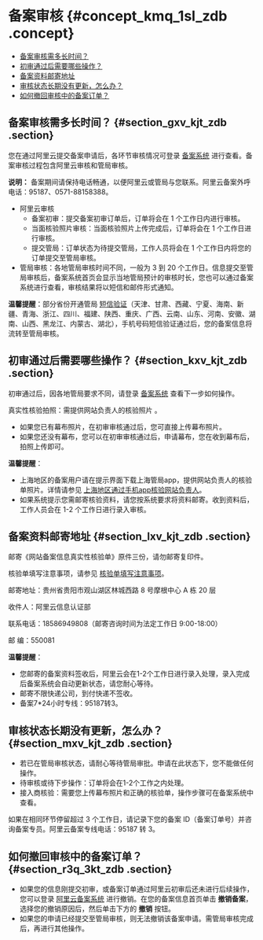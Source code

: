 # 备案审核 {#concept_kmq_1sl_zdb .concept}

-   [备案审核需多长时间？](#section_gxv_kjt_zdb)
-   [初审通过后需要哪些操作？](#section_kxv_kjt_zdb)
-   [备案资料邮寄地址](#section_lxv_kjt_zdb)
-   [审核状态长期没有更新，怎么办？](#section_mxv_kjt_zdb)
-   [如何撤回审核中的备案订单？](intl.zh-CN/常见问题/备案流程FAQ/备案审核.md#section_r3q_3kt_zdb)

## 备案审核需多长时间？ {#section_gxv_kjt_zdb .section}

您在通过阿里云提交备案申请后，各环节审核情况可登录 [备案系统](https://beian.aliyun.com/) 进行查看。备案审核过程包含阿里云审核和管局审核。

**说明：** 备案期间请保持电话畅通，以便阿里云或管局与您联系。阿里云备案外呼电话：95187、0571-88158388。

-   阿里云审核
    -   备案初审：提交备案初审订单后，订单将会在 1 个工作日内进行审核。
    -   当面核验照片审核：当面核验照片上传完成后，订单将会在 1 个工作日进行审核。
    -   提交管局：订单状态为待提交管局，工作人员将会在 1 个工作日内将您的订单提交至管局审核。
-   管局审核：各地管局审核时间不同，一般为 3 到 20 个工作日。信息提交至管局审核后，备案系统首页会显示当地管局预计的审核时长，您也可以通过备案系统进行查看，审核结果将以短信和邮件形式通知。

**温馨提醒**：部分省份开通管局 [短信验证](../../../../../intl.zh-CN/备案流程/备案短信核验.md#)（天津、甘肃、西藏、宁夏、海南、新疆、青海、浙江、四川、福建、陕西、重庆、广西、云南、山东、河南、安徽、湖南、山西、黑龙江、内蒙古、湖北），手机号码短信验证通过后，您的备案信息将流转至管局审核。

## 初审通过后需要哪些操作？ {#section_kxv_kjt_zdb .section}

初审通过后，因各地管局要求不同，请登录 [备案系统](https://beian.aliyun.com/) 查看下一步如何操作。

真实性核验拍照：需提供网站负责人的核验照片 。

-   如果您已有幕布照片，在初审审核通过后，您可直接上传幕布照片。
-   如果您还没有幕布，您可以在初审审核通过后，申请幕布，您在收到幕布后，拍照上传即可。

**温馨提醒**：

-   上海地区的备案用户请在提示界面下载上海管局app，提供网站负责人的核验单照片。详情请参见 [上海地区通过手机app核验网站负责人](../../../../../intl.zh-CN/备案流程/上海地区通过手机app核验网站负责人.md#)。
-   如果系统提示您需邮寄核验资料，请您按系统要求将资料邮寄。收到资料后，工作人员会在 1-2 个工作日进行录入审核。

## 备案资料邮寄地址 {#section_lxv_kjt_zdb .section}

邮寄《网站备案信息真实性核验单》原件三份，请勿邮寄复印件。

核验单填写注意事项，请参见 [核验单填写注意事项](intl.zh-CN/常见问题/备案流程FAQ/上传资料.md#section_z2v_rbt_zdb)。

邮寄地址：贵州省贵阳市观山湖区林城西路 8 号摩根中心 A 栋 20 层

收件人：阿里云信息认证部

联系电话：18586949808（邮寄咨询时间为法定工作日 9:00-18:00）

邮 编：550081

**温馨提醒**：

-   您邮寄的备案资料签收后，阿里云会在1-2个工作日进行录入处理，录入完成后备案系统会自动更新状态，请您耐心等待。
-   邮寄不限快递公司，到付快递不签收。
-   备案7\*24小时专线：95187转3。

## 审核状态长期没有更新，怎么办？ {#section_mxv_kjt_zdb .section}

-   若已在管局审核状态，请耐心等待管局审批。申请在此状态下，您不能做任何操作。
-   待审核或待下步操作：订单将会在1-2个工作之内处理。
-   接入商核验：需要您上传幕布照片和正确的核验单，操作步骤可在备案系统中查看。

如果在相同环节停留超过 3 个工作日，请记录下您的备案 ID（备案订单号）并咨询备案专员。阿里云备案专线电话：95187 转 3。

## 如何撤回审核中的备案订单？ {#section_r3q_3kt_zdb .section}

-   如果您的信息刚提交初审，或备案订单通过阿里云初审后还未进行后续操作，您可以登录 [阿里云备案系统](https://beian.aliyun.com/) 进行撤销。在您的备案信息首页单击 **撤销备案**，选择您的撤销原因后，然后单击下方的 **撤销** 按钮。
-   如果您的申请已经提交至管局审核，则无法撤销该备案申请。需管局审核完成后，再进行其他操作。

